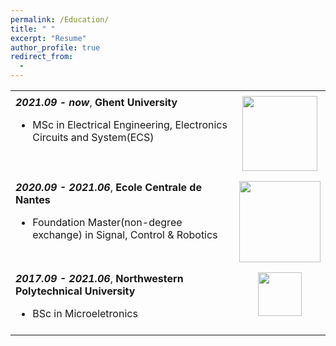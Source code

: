```yaml
---
permalink: /Education/
title: " "
excerpt: "Resume"
author_profile: true
redirect_from: 
  - 
---
```


<html>
<head>
<style>
table {
  border-collapse: collapse;
  width: 100%;
}
td {
  vertical-align: top;
  padding: 8px;
}
td:nth-child(2) {
  text-align: center;
}
</style>
</head>
<body>

<table>
  <tr>
    <td><strong><em>2021.09 - now</em></strong>, <strong>Ghent University</strong><br><ul><li>MSc in Electrical Engineering, Electronics Circuits and System(ECS)</li></ul></td>
    <td><img src="https://styleguide.ugent.be/files/uploads/logo_UGent_EN_RGB_2400_kleur_witbg.png" width="120"></td>
  </tr>
  <tr>
    <td><strong><em>2020.09 - 2021.06</em></strong>, <strong>Ecole Centrale de Nantes</strong><br><ul><li>Foundation Master(non-degree exchange) in Signal, Control & Robotics</li></ul></td>
    <td><img src="https://upload.wikimedia.org/wikipedia/fr/c/c0/Logo_ECN.svg" width="130"></td>
  </tr>
  <tr>
    <td><strong><em>2017.09 - 2021.06</em></strong>, <strong>Northwestern Polytechnical University</strong><br><ul><li>BSc in Microeletronics</li></ul></td>
    <td><img src="https://upload.wikimedia.org/wikipedia/zh/thumb/a/ac/Northwestern_Polytechnical_University_badge.svg/320px-Northwestern_Polytechnical_University_badge.svg.png?1679150883585" width="70"></td>
  </tr>
</table>

</body>
</html>




<!-- 
<base target = "_parent" />
<embed src="../assets/Xiaoke_Wang_Resume.pdf" target="_blank" width="800px" height="2100px" /> -->
